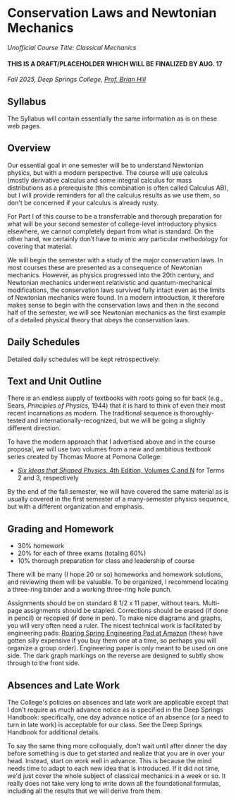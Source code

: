 # Conservation Laws and Newtonian Mechanics

*Unofficial Course Title: Classical Mechanics*

#### THIS IS A DRAFT/PLACEHOLDER WHICH WILL BE FINALIZED BY AUG. 17

*Fall 2025, Deep Springs College, [Prof. Brian Hill](https://brianhill.github.io)*

## Syllabus

The Syllabus will contain essentially the same information as is on these web pages.

## Overview

Our essential goal in one semester will be to understand Newtonian physics, but with a modern perspective. The course will use calculus (mostly derivative calculus and some integral calculus for mass distributions as a prerequisite (this combination is often called Calculus AB), but I will provide reminders for all the calculus results as we use them, so don't be concerned if your calculus is already rusty.

For Part I of this course to be a transferrable and thorough preparation for what will be your second semester of college-level introductory physics elsewhere, we cannot completely depart from what is standard. On the other hand, we certainly don’t have to mimic any particular methodology for covering that material.

We will begin the semester with a study of the major conservation laws. In most courses these are presented as a consequence of Newtonian mechanics. However, as physics progressed into the 20th century, and Newtonian mechanics underwent relativistic and quantum-mechanical modifications, the conservation laws survived fully intact even as the limits of Newtonian mechanics were found. In a modern introduction, it therefore makes sense to begin with the conservation laws and then in the second half of the semester, we will see Newtonian mechanics as the first example of a detailed physical theory that obeys the conservation laws.

## Daily Schedules

Detailed daily schedules will be kept retrospectively:

## Text and Unit Outline

There is an endless supply of textbooks with roots going so far back (e.g., Sears, *Principles of Physics,* 1944) that it is hard to think of even their most recent incarnations as modern. The traditional sequence is thoroughly-tested and internationally-recognized, but we will be going a slightly different direction.

To have the modern approach that I advertised above and in the course proposal, we will use two volumes from a new and ambitious textbook series created by Thomas Moore at Pomona College:

* [*Six Ideas that Shaped Physics*, 4th Edition, Volumes C and N](http://www.physics.pomona.edu/sixideas/) for Terms 2 and 3, respectively

By the end of the fall semester, we will have covered the same material as is usually covered in the first semester of a many-semester physics sequence, but with a different organization and emphasis.

## Grading and Homework

* 30% homework
* 20% for each of three exams (totaling 60%)
* 10% thorough preparation for class and leadership of course 

There will be many (I hope 20 or so) homeworks and homework solutions, and reviewing them will be valuable. To be organized, I recommend locating a three-ring binder and a working three-ring hole punch.

Assignments should be on standard 8 1/2 x 11 paper, without tears. Multi-page assignments should be stapled. Corrections should be erased (if done in pencil) or recopied (if done in pen). To make nice diagrams and graphs, you will very often need a ruler. The nicest technical work is facilitated by engineering pads: [Roaring Spring Engineering Pad at Amazon](https://a.co/d/9vkXSes) (these have gotten silly expensive if you buy them one at a time, so perhaps you will organize a group order). Engineering paper is only meant to be used on one side. The dark graph markings on the reverse are designed to subtly show through to the front side.

## Absences and Late Work

The College's policies on absences and late work are applicable except that I don't require as much advance notice as is specified in the Deep Springs Handbook: specifically, one day advance notice of an absence (or a need to turn in late work) is acceptable for our class. See the Deep Springs Handbook for additional details.

To say the same thing more colloquially, don't wait until after dinner the day before something is due to get started and realize that you are in over your head. Instead, start on work well in advance. This is because the mind needs time to adapt to each new idea that is introduced. If it did not time, we'd just cover the whole subject of classical mechanics in a week or so. It really does not take very long to write down all the foundational formulas, including all the results that we will derive from them.
